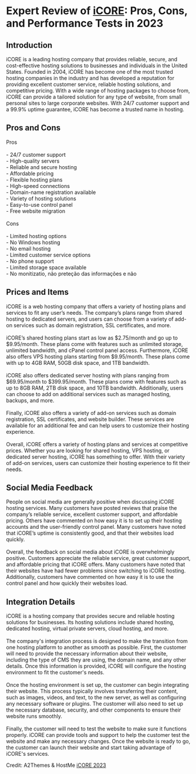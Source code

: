 <h1>Expert Review of <a href="https://a2themes.com/icore-reviews">iCORE</a>: Pros, Cons, and Performance Tests in 2023</h1>
<h2>Introduction</h2>
iCORE is a leading hosting company that provides reliable, secure, and cost-effective hosting solutions to businesses and individuals in the United States. Founded in 2004, iCORE has become one of the most trusted hosting companies in the industry and has developed a reputation for providing excellent customer service, reliable hosting solutions, and competitive pricing. With a wide range of hosting packages to choose from, iCORE can provide a tailored solution for any type of website, from small personal sites to large corporate websites. With 24/7 customer support and a 99.9% uptime guarantee, iCORE has become a trusted name in hosting.
<h2>Pros and Cons</h2>
Pros<br><br>- 24/7 customer support<br>- High-quality servers<br>- Reliable and secure hosting<br>- Affordable pricing<br>- Flexible hosting plans<br>- High-speed connections<br>- Domain-name registration available<br>- Variety of hosting solutions<br>- Easy-to-use control panel<br>- Free website migration<br><br>Cons<br><br>- Limited hosting options<br>- No Windows hosting<br>- No email hosting<br>- Limited customer service options<br>- No phone support<br>- Limited storage space available<br>- No monitizatio, não preteção das informações e não
<h2>Prices and Items</h2>
iCORE is a web hosting company that offers a variety of hosting plans and services to fit any user’s needs. The company’s plans range from shared hosting to dedicated servers, and users can choose from a variety of add-on services such as domain registration, SSL certificates, and more.<br><br>iCORE’s shared hosting plans start as low as $2.75/month and go up to $9.95/month. These plans come with features such as unlimited storage, unlimited bandwidth, and cPanel control panel access. Furthermore, iCORE also offers VPS hosting plans starting from $9.95/month. These plans come with up to 4GB RAM, 50GB disk space, and 1TB bandwidth. <br><br>iCORE also offers dedicated server hosting with plans ranging from $69.95/month to $399.95/month. These plans come with features such as up to 8GB RAM, 2TB disk space, and 10TB bandwidth. Additionally, users can choose to add on additional services such as managed hosting, backups, and more. <br><br>Finally, iCORE also offers a variety of add-on services such as domain registration, SSL certificates, and website builder. These services are available for an additional fee and can help users to customize their hosting experience. <br><br>Overall, iCORE offers a variety of hosting plans and services at competitive prices. Whether you are looking for shared hosting, VPS hosting, or dedicated server hosting, iCORE has something to offer. With their variety of add-on services, users can customize their hosting experience to fit their needs.
<h2>Social Media Feedback</h2>
People on social media are generally positive when discussing iCORE hosting services. Many customers have posted reviews that praise the company’s reliable service, excellent customer support, and affordable pricing. Others have commented on how easy it is to set up their hosting accounts and the user-friendly control panel. Many customers have noted that iCORE’s uptime is consistently good, and that their websites load quickly.<br><br>Overall, the feedback on social media about iCORE is overwhelmingly positive. Customers appreciate the reliable service, great customer support, and affordable pricing that iCORE offers. Many customers have noted that their websites have had fewer problems since switching to iCORE hosting. Additionally, customers have commented on how easy it is to use the control panel and how quickly their websites load.
<h2>Integration Details</h2>
iCORE is a hosting company that provides secure and reliable hosting solutions for businesses. Its hosting solutions include shared hosting, dedicated hosting, virtual private servers, cloud hosting, and more.<br><br>The company's integration process is designed to make the transition from one hosting platform to another as smooth as possible. First, the customer will need to provide the necessary information about their website, including the type of CMS they are using, the domain name, and any other details. Once this information is provided, iCORE will configure the hosting environment to fit the customer's needs.<br><br>Once the hosting environment is set up, the customer can begin integrating their website. This process typically involves transferring their content, such as images, videos, and text, to the new server, as well as configuring any necessary software or plugins. The customer will also need to set up the necessary database, security, and other components to ensure their website runs smoothly.<br><br>Finally, the customer will need to test the website to make sure it functions properly. iCORE can provide tools and support to help the customer test the website and make any necessary changes. Once the website is ready to go, the customer can launch their website and start taking advantage of iCORE's services.
<p>Credit: A2Themes & HostMe <a href="https://a2themes.com/icore-reviews">iCORE 2023</a></p>